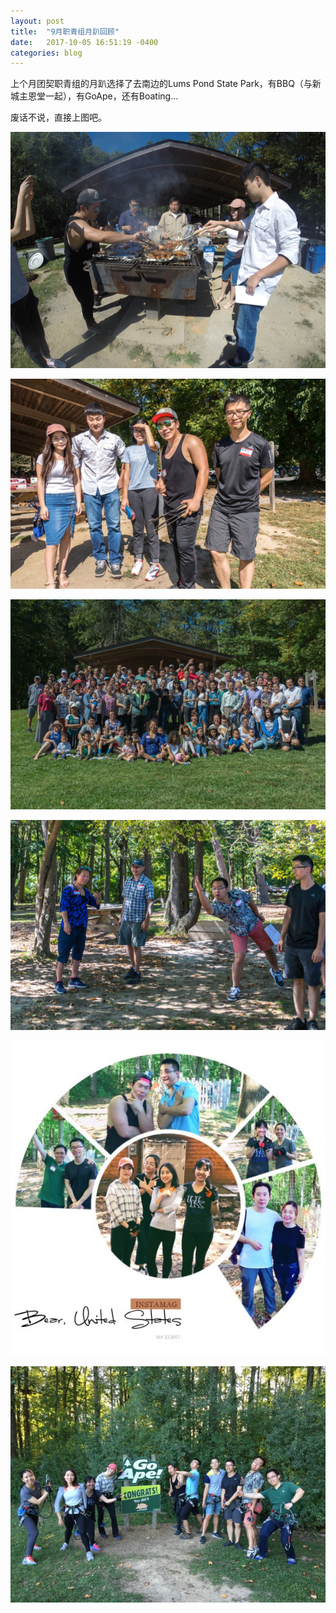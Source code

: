 ```yaml
---
layout: post
title:  "9月职青组月趴回顾"
date:   2017-10-05 16:51:19 -0400
categories: blog
---
```


上个月团契职青组的月趴选择了去南边的Lums Pond State Park，有BBQ（与新城主恩堂一起），有GoApe，还有Boating…

废话不说，直接上图吧。

![BBQ](/assets/img/2017/bbq-2.jpg)

![BBQ](/assets/img/2017/bbq-3.jpg)

![BBQ](/assets/img/2017/bbq-4.jpg)

![BBQ](/assets/img/2017/bbq-5.jpg)

![BBQ](/assets/img/2017/bbq-6.jpg)

![BBQ](/assets/img/2017/bbq-7.jpg)